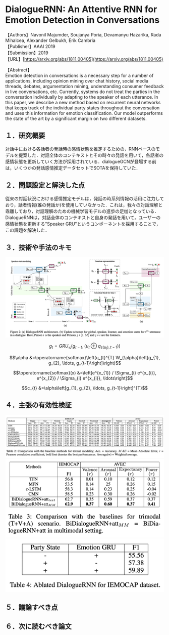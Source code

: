 # DialogueRNN: An Attentive RNN for Emotion Detection in Conversations

【Authors】Navonil Majumder, Soujanya Poria, Devamanyu Hazarika, Rada Mihalcea, Alexander Gelbukh, Erik Cambria  
【Publisher】AAAI 2019   
【Submission】2019  
【URL】[https://arxiv.org/abs/1811.00405](https://arxiv.org/abs/1811.00405)  

【Abstract】  
Emotion detection in conversations is a necessary step for a number of applications, including opinion mining over chat history, social media threads, debates, argumentation mining, understanding consumer feedback in live conversations, etc. Currently, systems do not treat the parties in the conversation individually by adapting to the speaker of each utterance. In this paper, we describe a new method based on recurrent neural networks that keeps track of the individual party states throughout the conversation and uses this information for emotion classification. Our model outperforms the state of the art by a significant margin on two different datasets.  

## １．研究概要  
対話中における各話者の発話時の感情状態を推定するための，RNNベースのモデルを提案した．対話全体のコンテキストとその時々の発話を用いて，各話者の感情状態を更新していく方法が採用されている．dialogueGCNが登場する前は，いくつかの発話感情推定データセットでSOTAを保持していた．  
## ２．問題設定と解決した点  
従来の対話状況における感情推定モデルは，発話の時系列情報の活用に注力しており，話者情報(誰の発話か)を使用していなかった．これは，我々の対話理解と乖離しており，対話理解のための機械学習モデルの進歩の足枷となっている．DialogueRNNは，対話全体のコンテキストと自身の発話を用いて，ユーザーの感情状態を更新する"Speaker GRU"というコンポーネントを採用することで，この課題を解決した．
## ３．技術や手法のキモ  
![Model](../image/Majumder2019/1.png)  

$$g_{t}=G R U_{\mathcal{G}}\left(g_{t-1},\left(u_{t} \oplus q_{s\left(u_{t}\right), t-1}\right)\right)$$  

$$\alpha &=\operatorname{softmax}\left(u_{t}^{T} W_{\alpha}\left[g_{1}, g_{2}, \ldots, g_{t-1}\right]\right)$$  

$$\operatorname{softmax}(x) &=\left[e^{x_{1}} / \Sigma_{i} e^{x_{i}}, e^{x_{2}} / \Sigma_{i} e^{x_{i}}, \ldots\right]$$  

$$c_{t} &=\alpha\left[g_{1}, g_{2}, \ldots, g_{t-1}\right]^{T}$$  

## ４．主張の有効性検証  
![Model](../image/Majumder2019/2.png)
![Model](../image/Majumder2019/3.png)
![Model](../image/Majumder2019/4.png)
## ５．議論すべき点
## ６．次に読むべき論文
